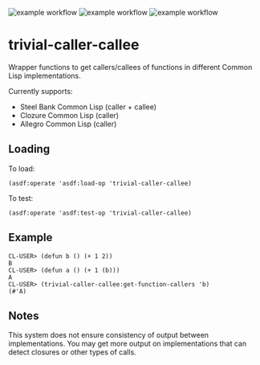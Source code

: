 ![example workflow](https://github.com/gpcz/trivial-caller-callee/actions/workflows/testsbcl.yml/badge.svg)
![example workflow](https://github.com/gpcz/trivial-caller-callee/actions/workflows/testccl.yml/badge.svg)
![example workflow](https://github.com/gpcz/trivial-caller-callee/actions/workflows/testallegro.yml/badge.svg)

# trivial-caller-callee

Wrapper functions to get callers/callees of functions in different Common Lisp
implementations.

Currently supports:
* Steel Bank Common Lisp (caller + callee)
* Clozure Common Lisp (caller)
* Allegro Common Lisp (caller)

## Loading

To load:
```
(asdf:operate 'asdf:load-op 'trivial-caller-callee)
```

To test:
```
(asdf:operate 'asdf:test-op 'trivial-caller-callee)
```

## Example
```
CL-USER> (defun b () (+ 1 2))
B
CL-USER> (defun a () (+ 1 (b)))
A
CL-USER> (trivial-caller-callee:get-function-callers 'b)
(#'A)
```

## Notes

This system does not ensure consistency of output between implementations.
You may get more output on implementations that can detect closures or
other types of calls.